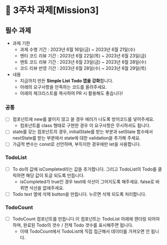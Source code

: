 # 📌 3주차 과제[Mission3]

## 필수 과제
- 과제 기한
  - 과제 수행 기간 : 2023년 6월 16일(금) ~ 2023년 6월 21일(수)
  - 멘티 코드 리뷰 기간 : 2023년 6월 22일(목) ~ 2023년 6월 23일(금)
  - 멘토 코드 리뷰 기간 : 2023년 6월 23일(금) ~ 2023년 6월 28일(수)
  - 코드 리뷰 반영 기간 : 2023년 6월 28일(수) ~ 2023년 6월 29일(목)
- 내용
  - 지금까지 만든 **Simple List Todo 앱을 강화**합니다.
  - 아래의 요구사항을 만족하는 코드를 올려주세요.
  - 아래의 체크리스트를 복사하여 PR 시 활용해도 좋습니다!

### 공통
- [ ] 컴포넌트에 new를 붙이지 않고 쓸 경우 에러가 나도록 방어코드를 넣어주세요.
  - 컴포넌트를 class 형태로 구현한 경우 이 요구사항은 무시하셔도 됩니다.
- [ ] state를 갖는 컴포넌트의 경우, initialState를 받는 부분과 setState 함수에서 nextState를 받는 부분에서 state에 대한 validation을 추가해 주세요.
- [ ] 가급적 변수는 const로 선언하며, 부득이한 경우에만 let을 사용합니다.

### TodoList
- [ ] To do의 값에 isCompleted라는 값을 추가합니다. 그리고 TodoList의 Todo를 클릭하면 해당 값이 토글 되도록 만듭니다.
  - isCompleted가 true인 경우 text에 삭선이 그어지도록 해주세요. false로 바뀌면 삭선을 없애주세요.
- [ ] Todo text 옆에 삭제 button을 만듭니다. 누르면 삭제 되도록 처리합니다.

### TodoCount
- [ ] TodoCount 컴포넌트를 만듭니다.이 컴포넌트는 TodoList 아래에 렌더링 되어야 하며, 완료된 Todo의 갯수 / 전제 Todo 갯수를 표시해주면 됩니다.
  - 이때 TodoCount에서 TodoList에 직접 접근해서 데이터를 가져오면 안 됩니다.
